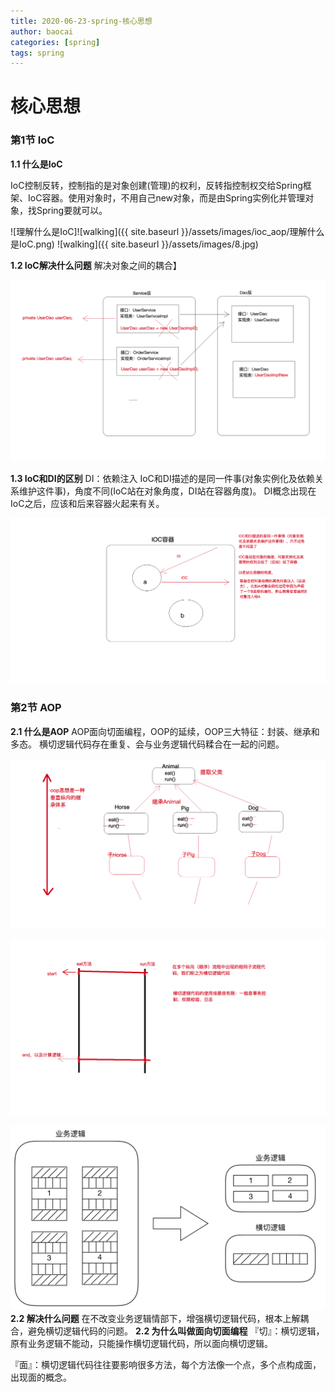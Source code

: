 ```yaml
---
title: 2020-06-23-spring-核心思想
author: baocai
categories: [spring]
tags: spring
---
```



# 核心思想

### 第1节 IoC

 

 **1.1 什么是IoC**

IoC控制反转，控制指的是对象创建(管理)的权利，反转指控制权交给Spring框架、IoC容器。使用对象时，不用自己new对象，而是由Spring实例化并管理对象，找Spring要就可以。

![理解什么是IoC]![walking]({{ site.baseurl }}/assets/images/ioc_aop/理解什么是IoC.png)
![walking]({{ site.baseurl }}/assets/images/8.jpg)

**1.2 IoC解决什么问题**
解决对象之间的耦合】

![IoC解决对象耦合问题](./images/IoC解决对象耦合问题.png)

**1.3 IoC和DI的区别**
DI：依赖注入
IoC和DI描述的是同一件事(对象实例化及依赖关系维护这件事)，角度不同(IoC站在对象角度，DI站在容器角度)。
DI概念出现在IoC之后，应该和后来容器火起来有关。

![IoC和DI的区别](./images/IoC和DI的区别.png)


### 第2节 AOP

**2.1 什么是AOP**
AOP面向切面编程，OOP的延续，OOP三大特征：封装、继承和多态。
横切逻辑代码存在重复、会与业务逻辑代码糅合在一起的问题。

![OOP垂直纵向继承体系](./images/OOP纵向继承体系_1.png)

![AOP解决横切逻辑代码](./images/横切逻辑代码.png)

![AOP横切代码分离](./images/横切代码分离.png)
**2.2 解决什么问题**
在不改变业务逻辑情部下，增强横切逻辑代码，根本上解耦合，避免横切逻辑代码的问题。
**2.2 为什么叫做面向切面编程**
『切』：横切逻辑，原有业务逻辑不能动，只能操作横切逻辑代码，所以面向横切逻辑。

『面』：横切逻辑代码往往要影响很多方法，每个方法像一个点，多个点构成面，出现面的概念。